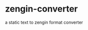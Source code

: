 # zengin-converter

a static text to zengin format converter

<!-- Zengin handling based on -->
<!-- https://zengin-code.github.io/ -->
